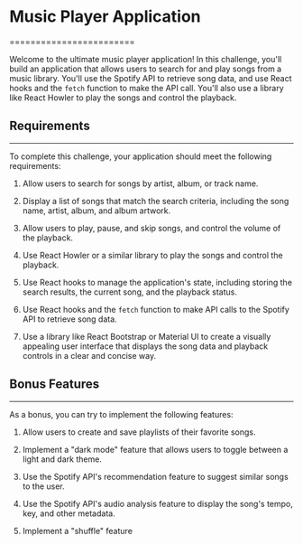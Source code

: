 # Music Player Application
========================

Welcome to the ultimate music player application! In this challenge, you'll build an application that allows users to search for and play songs from a music library. You'll use the Spotify API to retrieve song data, and use React hooks and the `fetch` function to make the API call. You'll also use a library like React Howler to play the songs and control the playback.

## Requirements
------------

To complete this challenge, your application should meet the following requirements:

1.  Allow users to search for songs by artist, album, or track name.

2.  Display a list of songs that match the search criteria, including the song name, artist, album, and album artwork.

3.  Allow users to play, pause, and skip songs, and control the volume of the playback.

4.  Use React Howler or a similar library to play the songs and control the playback.

5.  Use React hooks to manage the application's state, including storing the search results, the current song, and the playback status.

6.  Use React hooks and the `fetch` function to make API calls to the Spotify API to retrieve song data.

7.  Use a library like React Bootstrap or Material UI to create a visually appealing user interface that displays the song data and playback controls in a clear and concise way.

## Bonus Features
--------------

As a bonus, you can try to implement the following features:

1.  Allow users to create and save playlists of their favorite songs.

2.  Implement a "dark mode" feature that allows users to toggle between a light and dark theme.

3.  Use the Spotify API's recommendation feature to suggest similar songs to the user.

4.  Use the Spotify API's audio analysis feature to display the song's tempo, key, and other metadata.

5.  Implement a "shuffle" feature
